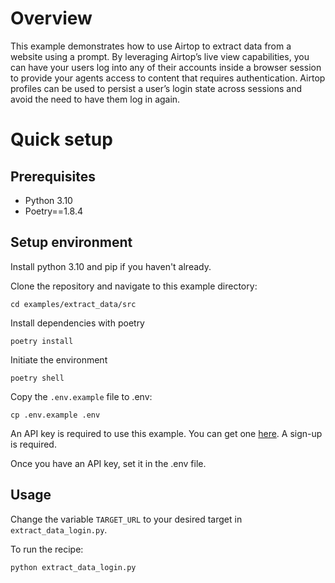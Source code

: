 # Overview

This example demonstrates how to use Airtop to extract data from a website using a prompt. By leveraging Airtop’s live view capabilities, you can have your users log into any of their accounts inside a browser session to provide your agents access to content that requires authentication. Airtop profiles can be used to persist a user’s login state across sessions and avoid the need to have them log in again.

# Quick setup

## Prerequisites

- Python 3.10
- Poetry==1.8.4

## Setup environment

Install python 3.10 and pip if you haven't already.

Clone the repository and navigate to this example directory:

`cd examples/extract_data/src`

Install dependencies with poetry

`poetry install`

Initiate the environment

`poetry shell`

Copy the `.env.example` file to .env:

`cp .env.example .env`

An API key is required to use this example. You can get one [here](https://portal.airtop.ai/api-keys). A sign-up is required.

Once you have an API key, set it in the .env file.

## Usage

Change the variable `TARGET_URL` to your desired target in `extract_data_login.py`.

To run the recipe:

`python extract_data_login.py`

